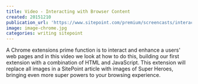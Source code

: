 ```yaml
---
title: Video - Interacting with Browser Content
created: 20151210
publication_url: 'https://www.sitepoint.com/premium/screencasts/interacting-with-browser-content-from-your-chrome-extension'
image: image-chrome.jpg
categories: writing sitepoint
---
```


A Chrome extensions prime function is to interact and enhance a users' web pages and in this video we look at how to do this, building our first extension with a combination of HTML and JavaScript. This extension will replace all images in a SitePoint article with images of Super Heroes, bringing even more super powers to your browsing experience.
